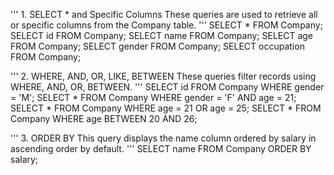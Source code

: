 ''' 1. SELECT * and Specific Columns
These queries are used to retrieve all or specific columns from the Company table.
'''
SELECT * FROM Company;
SELECT id FROM Company;
SELECT name FROM Company;
SELECT age FROM Company;
SELECT gender FROM Company;
SELECT occupation FROM Company;

''' 2. WHERE, AND, OR, LIKE, BETWEEN
These queries filter records using WHERE, AND, OR, BETWEEN.
'''
SELECT id FROM Company WHERE gender = 'M';
SELECT * FROM Company WHERE gender = 'F' AND age = 21;
SELECT * FROM Company WHERE age = 21 OR age = 25;
SELECT * FROM Company WHERE age BETWEEN 20 AND 26;


''' 3. ORDER BY
This query displays the name column ordered by salary in ascending order by default.
'''
SELECT name FROM Company ORDER BY salary;

